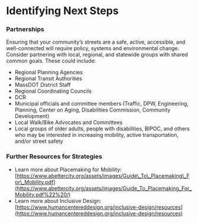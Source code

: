 # Identifying Next Steps

### Partnerships

Ensuring that your community’s streets are a safe, active, accessible, and well-connected will require policy, systems and environmental change. Consider partnering with local, regional, and statewide groups with shared common goals. These could include:

* Regional Planning Agencies  
* Regional Transit Authorities 
* MassDOT District Staff 
* Regional Coordinating Councils 
* DCR
* Municipal officials and committee members \(Traffic, DPW, Engineering, Planning, Center on Aging, Disabilities Commission, Community Development\)
* Local Walk/Bike Advocates and Committees
* Local groups of older adults, people with disabilities, BIPOC, and others who may be interested in increasing mobility, active transportation, and/or street safety



### Further Resources for Strategies

* Learn more about Placemaking for Mobility: [https://www.abettercity.org/assets/images/Guide\_To\_Placemaking\_For\_Mobility.pdf](https://www.abettercity.org/assets/images/Guide_To_Placemaking_For_Mobility.pdf%22%20/)
* Learn more about Inclusive Design: [https://www.humancentereddesign.org/inclusive-design/resources](https://www.humancentereddesign.org/inclusive-design/resources)

 

